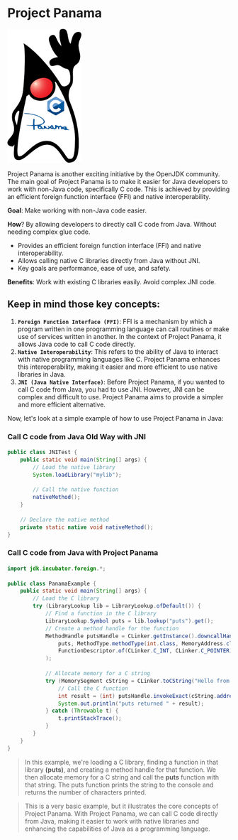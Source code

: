 # Project Panama

![panama_project.png](assets/panama_project.png)

Project Panama is another exciting initiative by the OpenJDK community. The main goal of Project Panama is to make it easier for Java developers to work with non-Java code, specifically C code. This is achieved by providing an efficient foreign function interface (FFI) and native interoperability.

**Goal**: Make working with non-Java code easier.

**How**? By allowing developers to directly call C code from Java. Without needing complex glue code.

* Provides an efficient foreign function interface (FFI) and native interoperability.
* Allows calling native C libraries directly from Java without JNI.
* Key goals are performance, ease of use, and safety.

**Benefits**: Work with existing C libraries easily. Avoid complex JNI code.

## Keep in mind those key concepts:

1. **`Foreign Function Interface (FFI)`**: FFI is a mechanism by which a program written in one programming language can call routines or make use of services written in another. In the context of Project Panama, it allows Java code to call C code directly.
2. **`Native Interoperability`**: This refers to the ability of Java to interact with native programming languages like C. Project Panama enhances this interoperability, making it easier and more efficient to use native libraries in Java.
3. **`JNI (Java Native Interface)`**: Before Project Panama, if you wanted to call C code from Java, you had to use JNI. However, JNI can be complex and difficult to use. Project Panama aims to provide a simpler and more efficient alternative.

Now, let's look at a simple example of how to use Project Panama in Java:

### Call C code from Java Old Way with JNI

```java
public class JNITest {
    public static void main(String[] args) {
        // Load the native library
        System.loadLibrary("mylib");

        // Call the native function
        nativeMethod();
    }

    // Declare the native method
    private static native void nativeMethod();
}
```

### Call C code from Java with Project Panama

```java
import jdk.incubator.foreign.*;

public class PanamaExample {
    public static void main(String[] args) {
        // Load the C library
        try (LibraryLookup lib = LibraryLookup.ofDefault()) {
            // Find a function in the C library
            LibraryLookup.Symbol puts = lib.lookup("puts").get();
            // Create a method handle for the function
            MethodHandle putsHandle = CLinker.getInstance().downcallHandle(
                puts, MethodType.methodType(int.class, MemoryAddress.class),
                FunctionDescriptor.of(CLinker.C_INT, CLinker.C_POINTER)
            );

            // Allocate memory for a C string
            try (MemorySegment cString = CLinker.toCString("Hello from C!", ResourceScope.newImplicitScope())) {
                // Call the C function
                int result = (int) putsHandle.invokeExact(cString.address());
                System.out.println("puts returned " + result);
            } catch (Throwable t) {
                t.printStackTrace();
            }
        }
    }
}
```

> In this example, we're loading a C library, finding a function in that library **(puts)**, and creating a method handle for that function. We then allocate memory for a C string and call the **puts** function with that string. The puts function prints the string to the console and returns the number of characters printed. 

> This is a very basic example, but it illustrates the core concepts of Project Panama. With Project Panama, we can call C code directly from Java, making it easier to work with native libraries and enhancing the capabilities of Java as a programming language.
